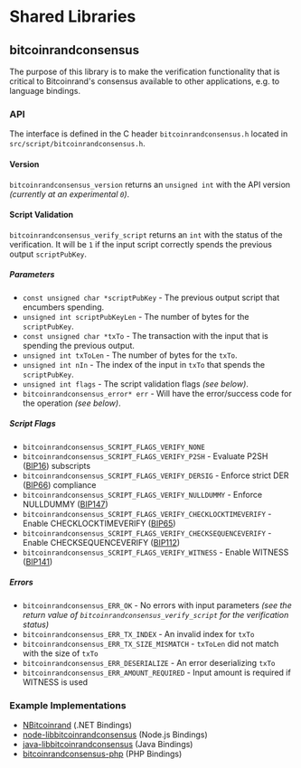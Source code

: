 Shared Libraries
================

## bitcoinrandconsensus

The purpose of this library is to make the verification functionality that is critical to Bitcoinrand's consensus available to other applications, e.g. to language bindings.

### API

The interface is defined in the C header `bitcoinrandconsensus.h` located in  `src/script/bitcoinrandconsensus.h`.

#### Version

`bitcoinrandconsensus_version` returns an `unsigned int` with the API version *(currently at an experimental `0`)*.

#### Script Validation

`bitcoinrandconsensus_verify_script` returns an `int` with the status of the verification. It will be `1` if the input script correctly spends the previous output `scriptPubKey`.

##### Parameters
- `const unsigned char *scriptPubKey` - The previous output script that encumbers spending.
- `unsigned int scriptPubKeyLen` - The number of bytes for the `scriptPubKey`.
- `const unsigned char *txTo` - The transaction with the input that is spending the previous output.
- `unsigned int txToLen` - The number of bytes for the `txTo`.
- `unsigned int nIn` - The index of the input in `txTo` that spends the `scriptPubKey`.
- `unsigned int flags` - The script validation flags *(see below)*.
- `bitcoinrandconsensus_error* err` - Will have the error/success code for the operation *(see below)*.

##### Script Flags
- `bitcoinrandconsensus_SCRIPT_FLAGS_VERIFY_NONE`
- `bitcoinrandconsensus_SCRIPT_FLAGS_VERIFY_P2SH` - Evaluate P2SH ([BIP16](https://github.com/bitcoinrand/bips/blob/master/bip-0016.mediawiki)) subscripts
- `bitcoinrandconsensus_SCRIPT_FLAGS_VERIFY_DERSIG` - Enforce strict DER ([BIP66](https://github.com/bitcoinrand/bips/blob/master/bip-0066.mediawiki)) compliance
- `bitcoinrandconsensus_SCRIPT_FLAGS_VERIFY_NULLDUMMY` - Enforce NULLDUMMY ([BIP147](https://github.com/bitcoinrand/bips/blob/master/bip-0147.mediawiki))
- `bitcoinrandconsensus_SCRIPT_FLAGS_VERIFY_CHECKLOCKTIMEVERIFY` - Enable CHECKLOCKTIMEVERIFY ([BIP65](https://github.com/bitcoinrand/bips/blob/master/bip-0065.mediawiki))
- `bitcoinrandconsensus_SCRIPT_FLAGS_VERIFY_CHECKSEQUENCEVERIFY` - Enable CHECKSEQUENCEVERIFY ([BIP112](https://github.com/bitcoinrand/bips/blob/master/bip-0112.mediawiki))
- `bitcoinrandconsensus_SCRIPT_FLAGS_VERIFY_WITNESS` - Enable WITNESS ([BIP141](https://github.com/bitcoinrand/bips/blob/master/bip-0141.mediawiki))

##### Errors
- `bitcoinrandconsensus_ERR_OK` - No errors with input parameters *(see the return value of `bitcoinrandconsensus_verify_script` for the verification status)*
- `bitcoinrandconsensus_ERR_TX_INDEX` - An invalid index for `txTo`
- `bitcoinrandconsensus_ERR_TX_SIZE_MISMATCH` - `txToLen` did not match with the size of `txTo`
- `bitcoinrandconsensus_ERR_DESERIALIZE` - An error deserializing `txTo`
- `bitcoinrandconsensus_ERR_AMOUNT_REQUIRED` - Input amount is required if WITNESS is used

### Example Implementations
- [NBitcoinrand](https://github.com/NicolasDorier/NBitcoinrand/blob/master/NBitcoinrand/Script.cs#L814) (.NET Bindings)
- [node-libbitcoinrandconsensus](https://github.com/bitpay/node-libbitcoinrandconsensus) (Node.js Bindings)
- [java-libbitcoinrandconsensus](https://github.com/dexX7/java-libbitcoinrandconsensus) (Java Bindings)
- [bitcoinrandconsensus-php](https://github.com/Bit-Wasp/bitcoinrandconsensus-php) (PHP Bindings)
